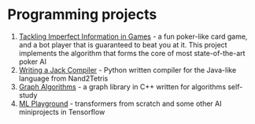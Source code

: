 # Programming projects

1. [Tackling Imperfect Information in Games](https://github.com/filipion/counterfactual-regret-game) - a fun poker-like card game, and a bot player that is guaranteed to beat you at it. This project implements the algorithm that forms the core of most state-of-the-art poker AI
2. [Writing a Jack Compiler](https://github.com/filipion/compiler-for-Jack) - Python written compiler for the Java-like language from Nand2Tetris
3. [Graph Algorithms](https://github.com/filipion/graph-algos) - a graph library in C++ written for algorithms self-study
4. [ML Playground](https://github.com/filipion/mlplayground) - transformers from scratch and some other AI miniprojects in Tensorflow
